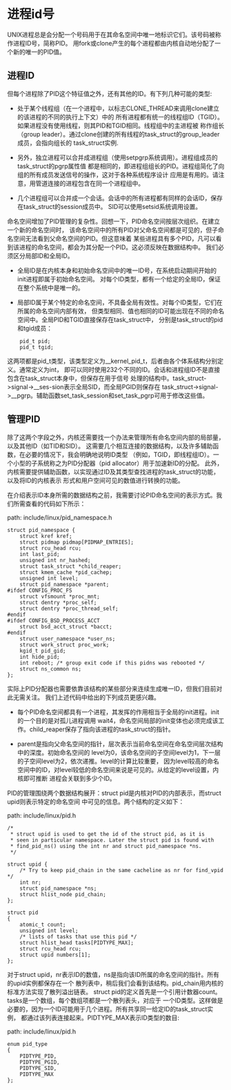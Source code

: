 进程id号
========================================

UNIX进程总是会分配一个号码用于在其命名空间中唯一地标识它们。该号码被称作进程ID号，简称PID。
用fork或clone产生的每个进程都由内核自动地分配了一个新的唯一的PID值。

进程ID
----------------------------------------

但每个进程除了PID这个特征值之外，还有其他的ID。有下列几种可能的类型:

* 处于某个线程组（在一个进程中，以标志CLONE_THREAD来调用clone建立的该进程的不同的执行上下文）中的
所有进程都有统一的线程组ID（TGID）。如果进程没有使用线程，则其PID和TGID相同。线程组中的主进程被
称作组长（group leader）。通过clone创建的所有线程的task_struct的group_leader成员，会指向组长的
task_struct实例.

* 另外，独立进程可以合并成进程组（使用setpgrp系统调用）。进程组成员的task_struct的pgrp属性值
都是相同的，即进程组组长的PID。进程组简化了向组的所有成员发送信号的操作，这对于各种系统程序设计
应用是有用的。请注意，用管道连接的进程包含在同一个进程组中。

* 几个进程组可以合并成一个会话。会话中的所有进程都有同样的会话ID，保存在task_struct的session成员中。
SID可以使用setsid系统调用设置。

命名空间增加了PID管理的复杂性。回想一下，PID命名空间按层次组织。在建立一个新的命名空间时，
该命名空间中的所有PID对父命名空间都是可见的，但子命名空间无法看到父命名空间的PID。但这意味着
某些进程具有多个PID，凡可以看到该进程的命名空间，都会为其分配一个PID。这必须反映在数据结构中。
我们必须区分局部ID和全局ID。

* 全局ID是在内核本身和初始命名空间中的唯一ID号，在系统启动期间开始的init进程即属于初始命名空间。
对每个ID类型，都有一个给定的全局ID，保证在整个系统中是唯一的。

* 局部ID属于某个特定的命名空间，不具备全局有效性。对每个ID类型，它们在所属的命名空间内部有效，
但类型相同、值也相同的ID可能出现在不同的命名空间中。全局PID和TGID直接保存在task_struct中，
分别是task_struct的pid和tgid成员：

```
    pid_t pid;
    pid_t tgid;
```

这两项都是pid_t类型，该类型定义为__kernel_pid_t，后者由各个体系结构分别定义。通常定义为int，
即可以同时使用232个不同的ID。会话和进程组ID不是直接包含在task_struct本身中，但保存在用于信号
处理的结构中。task_struct->signal->__ses-sion表示全局SID，而全局PGID则保存在
task_struct->signal->__pgrp。辅助函数set_task_session和set_task_pgrp可用于修改这些值。

管理PID
----------------------------------------

除了这两个字段之外，内核还需要找一个办法来管理所有命名空间内部的局部量，以及其他ID（如TID和SID）。
这需要几个相互连接的数据结构，以及许多辅助函数，在必要的情况下，我会明确地说明ID类型
（例如，TGID，即线程组ID）。一个小型的子系统称之为PID分配器（pid allocator）用于加速新ID的分配。
此外，内核需要提供辅助函数，以实现通过ID及其类型查找进程的task_struct的功能，以及将ID的内核表示
形式和用户空间可见的数值进行转换的功能。

在介绍表示ID本身所需的数据结构之前，我需要讨论PID命名空间的表示方式。我们所需查看的代码如下所示：

path: include/linux/pid_namespace.h
```
struct pid_namespace {
	struct kref kref;
	struct pidmap pidmap[PIDMAP_ENTRIES];
	struct rcu_head rcu;
	int last_pid;
	unsigned int nr_hashed;
	struct task_struct *child_reaper;
	struct kmem_cache *pid_cachep;
	unsigned int level;
	struct pid_namespace *parent;
#ifdef CONFIG_PROC_FS
	struct vfsmount *proc_mnt;
	struct dentry *proc_self;
	struct dentry *proc_thread_self;
#endif
#ifdef CONFIG_BSD_PROCESS_ACCT
	struct bsd_acct_struct *bacct;
#endif
	struct user_namespace *user_ns;
	struct work_struct proc_work;
	kgid_t pid_gid;
	int hide_pid;
	int reboot;	/* group exit code if this pidns was rebooted */
	struct ns_common ns;
};
```

实际上PID分配器也需要依靠该结构的某些部分来连续生成唯一ID，但我们目前对此无需关注。
我们上述代码中给出的下列成员更感兴趣。

* 每个PID命名空间都具有一个进程，其发挥的作用相当于全局的init进程。init的一个目的是对孤儿进程调用
wait4，命名空间局部的init变体也必须完成该工作。child_reaper保存了指向该进程的task_struct的指针。

* parent是指向父命名空间的指针，层次表示当前命名空间在命名空间层次结构中的深度。初始命名空间的
level为0，该命名空间的子空间level为1，下一层的子空间level为2，依次递推。level的计算比较重要，
因为level较高的命名空间中的ID，对level较低的命名空间来说是可见的。从给定的level设置，内核即可推断
进程会关联到多少个ID。

PID的管理围绕两个数据结构展开：struct pid是内核对PID的内部表示，而struct upid则表示特定的命名空间
中可见的信息。两个结构的定义如下：

path: include/linux/pid.h
```
/*
 * struct upid is used to get the id of the struct pid, as it is
 * seen in particular namespace. Later the struct pid is found with
 * find_pid_ns() using the int nr and struct pid_namespace *ns.
 */

struct upid {
	/* Try to keep pid_chain in the same cacheline as nr for find_vpid */
	int nr;
	struct pid_namespace *ns;
	struct hlist_node pid_chain;
};

struct pid
{
	atomic_t count;
	unsigned int level;
	/* lists of tasks that use this pid */
	struct hlist_head tasks[PIDTYPE_MAX];
	struct rcu_head rcu;
	struct upid numbers[1];
};
```

对于struct upid，nr表示ID的数值，ns是指向该ID所属的命名空间的指针。所有的upid实例都保存在一个
散列表中，稍后我们会看到该结构。pid_chain用内核的标准方法实现了散列溢出链表。
struct pid的定义首先是一个引用计数器count。tasks是一个数组，每个数组项都是一个散列表头，对应于
一个ID类型。这样做是必要的，因为一个ID可能用于几个进程。所有共享同一给定ID的task_struct实例，
都通过该列表连接起来。PIDTYPE_MAX表示ID类型的数目:

path: include/linux/pid.h
```
enum pid_type
{
	PIDTYPE_PID,
	PIDTYPE_PGID,
	PIDTYPE_SID,
	PIDTYPE_MAX
};
```